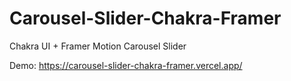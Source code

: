 # Carousel-Slider-Chakra-Framer
Chakra UI + Framer Motion Carousel Slider

Demo: https://carousel-slider-chakra-framer.vercel.app/
